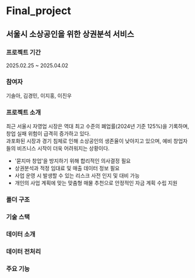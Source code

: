 # Final_project
## 서울시 소상공인을 위한 상권분석 서비스

### 프로젝트 기간
2025.02.25 ~ 2025.04.02

### 참여자
기솔아, 김경민, 이지홍, 이진우

### 프로젝트 소개 
최근 서울시 자영업 시장은 역대 최고 수준의 폐업률(2024년 기준 125%)을 기록하며, 창업 실패 위험이 급격히 증가하고 있다.   
과포화된 시장과 경기 침체로 인해 소상공인의 생존율이 낮아지고 있으며, 예비 창업자들의 비즈니스 시작이 더욱 어려워지는 상황이다.  
- '묻지마 창업'을 방지하기 위해 합리적인 의사결정 필요
- 상권분석과 적정 임대료 및 매출 데이터 정보 필요
- 사업 운영 시 발생할 수 있는 리스크 사전 인지 및 대비 가능
- 개인의 사업 계획에 맞는 맞춤형 매물 추천으로 안정적인 자금 계획 수립 지원

### 폴더 구조

### 기술 스택


### 데이터 소개

### 데이터 전처리


### 주요 기능
